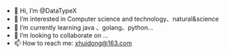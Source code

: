 - 👋 Hi, I’m @DataTypeX
- 👀 I’m interested in Computer science and technology、natural&science
- 🌱 I’m currently learning java 、golang、python...
- 💞️ I’m looking to collaborate on ...
- 📫 How to reach me: xhuidong@163.com

<!---
DataTypeX/DataTypeX is a ✨ special ✨ repository because its `README.md` (this file) appears on your GitHub profile.
You can click the Preview link to take a look at your changes.
--->
